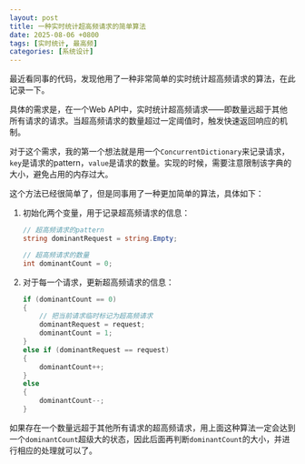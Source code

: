 ```yaml
---
layout: post
title: 一种实时统计超高频请求的简单算法
date: 2025-08-06 +0800
tags: [实时统计, 最高频]
categories: [系统设计]
---
```


最近看同事的代码，发现他用了一种非常简单的实时统计超高频请求的算法，在此记录一下。

具体的需求是，在一个Web API中，实时统计超高频请求——即数量远超于其他所有请求的请求。当超高频请求的数量超过一定阈值时，触发快速返回响应的机制。

对于这个需求，我的第一个想法就是用一个`ConcurrentDictionary`来记录请求，`key`是请求的pattern，`value`是请求的数量。实现的时候，需要注意限制该字典的大小，避免占用的内存过大。

这个方法已经很简单了，但是同事用了一种更加简单的算法，具体如下：

1. 初始化两个变量，用于记录超高频请求的信息：
    ```cs
    // 超高频请求的pattern
    string dominantRequest = string.Empty;

    // 超高频请求的数量
    int dominantCount = 0;
    ```

2. 对于每一个请求，更新超高频请求的信息：
    ```cs
    if (dominantCount == 0)
    {
        // 把当前请求临时标记为超高频请求
        dominantRequest = request;
        dominantCount = 1;
    }
    else if (dominantRequest == request)
    {
        dominantCount++;
    }
    else
    {
        dominantCount--;
    }
    ```

如果存在一个数量远超于其他所有请求的超高频请求，用上面这种算法一定会达到一个`dominantCount`超级大的状态，因此后面再判断`dominantCount`的大小，并进行相应的处理就可以了。